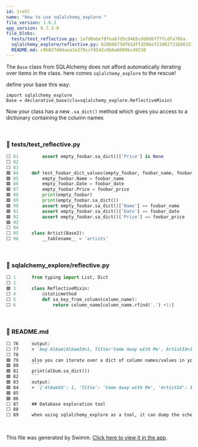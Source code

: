 ```yaml
---
id: trehl
name: "How to use sqlalchemy_explore "
file_version: 1.0.2
app_version: 0.7.3-0
file_blobs:
  tests/test_reflective.py: 1a7d0abef8fea67d5c9465cdd0d6f77fcdfa786a
  sqlalchemy_explore/reflective.py: b28b0073dfb1dffd206ef23d62731b66157c53a7
  README.md: c9b027d84aea1e279ccf8542c0b6a8089bc49210
---
```


The `Base` class from SQLAlchemy does not afford automatically iterating over items in the class. here comes `sqlalchemy_explore` to the rescue!

define your base this way:

```
import sqlalchemy_explore
Base = declarative_base(cls=sqlalchemy_explore.ReflectiveMixin)
```

Now your class has a new `.sa_dict()` method which gives you access to a dictionary containing the column names

<br/>

<!-- NOTE-swimm-snippet: the lines below link your snippet to Swimm -->
### 📄 tests/test_reflective.py
```python
⬜ 81         assert empty_foobar.sa_dict()['Price'] is None
⬜ 82     
⬜ 83     
🟩 84     def test_foobar_dict_values(empty_foobar, foobar_name, foobar_date, foobar_price):
🟩 85         empty_foobar.Name = foobar_name
🟩 86         empty_foobar.Date = foobar_date
🟩 87         empty_foobar.Price = foobar_price 
🟩 88         print(empty_foobar)
🟩 89         print(empty_foobar.sa_dict())
🟩 90         assert empty_foobar.sa_dict()['Name'] == foobar_name
🟩 91         assert empty_foobar.sa_dict()['Date'] == foobar_date
🟩 92         assert empty_foobar.sa_dict()['Price'] == foobar_price
🟩 93     
⬜ 94     
⬜ 95     class Artist(Base2):
⬜ 96         __tablename__ = 'artists'
```

<br/>

<!-- NOTE-swimm-snippet: the lines below link your snippet to Swimm -->
### 📄 sqlalchemy_explore/reflective.py
```python
⬜ 1      from typing import List, Dict
⬜ 2      
🟩 3      class ReflectiveMixin:
⬜ 4          @staticmethod
⬜ 5          def sa_key_from_column(column_name):
⬜ 6              return column_name[column_name.rfind('.') +1:]
```

<br/>

<!-- NOTE-swimm-snippet: the lines below link your snippet to Swimm -->
### 📄 README.md
```markdown
⬜ 76     output:
⬜ 77     > `buy Album(AlbumId=1, Title='Come Away with Me', ArtistId=1)`
⬜ 78     
🟩 79     also you can iterate over a dict of column names/values in your object
🟩 80     ```
🟩 81     print(album.sa_dict())
🟩 82     ```
🟩 83     output:
🟩 84     > `{'AlbumId': 1, 'Title': 'Come Away with Me', 'ArtistId': 1}`
🟩 85     
🟩 86     
⬜ 87     ## Database exploration tool
⬜ 88     
⬜ 89     when using sqlalchemy_explore as a tool, it can dump the schema of database tables to help you figure out what's in the DB
```

<br/>

This file was generated by Swimm. [Click here to view it in the app](https://app.swimm.io/repos/Z2l0aHViJTNBJTNBc3FsYWxjaGVteS1leHBsb3JlJTNBJTNBYXZpYWRyMQ==/docs/trehl).